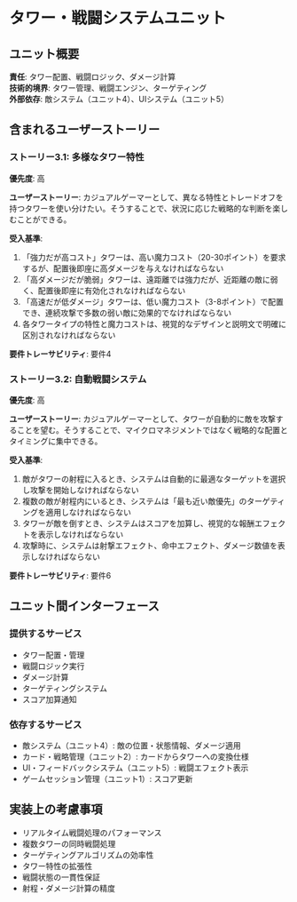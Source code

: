 # タワー・戦闘システムユニット

## ユニット概要

**責任**: タワー配置、戦闘ロジック、ダメージ計算  
**技術的境界**: タワー管理、戦闘エンジン、ターゲティング  
**外部依存**: 敵システム（ユニット4）、UIシステム（ユニット5）

## 含まれるユーザーストーリー

### ストーリー3.1: 多様なタワー特性
**優先度**: 高

**ユーザーストーリー**: カジュアルゲーマーとして、異なる特性とトレードオフを持つタワーを使い分けたい。そうすることで、状況に応じた戦略的な判断を楽しむことができる。

**受入基準**:
1. 「強力だが高コスト」タワーは、高い魔力コスト（20-30ポイント）を要求するが、配置後即座に高ダメージを与えなければならない
2. 「高ダメージだが脆弱」タワーは、遠距離では強力だが、近距離の敵に弱く、配置後即座に有効化されなければならない
3. 「高速だが低ダメージ」タワーは、低い魔力コスト（3-8ポイント）で配置でき、連続攻撃で多数の弱い敵に効果的でなければならない
4. 各タワータイプの特性と魔力コストは、視覚的なデザインと説明文で明確に区別されなければならない

**要件トレーサビリティ**: 要件4

### ストーリー3.2: 自動戦闘システム
**優先度**: 高

**ユーザーストーリー**: カジュアルゲーマーとして、タワーが自動的に敵を攻撃することを望む。そうすることで、マイクロマネジメントではなく戦略的な配置とタイミングに集中できる。

**受入基準**:
1. 敵がタワーの射程に入るとき、システムは自動的に最適なターゲットを選択し攻撃を開始しなければならない
2. 複数の敵が射程内にいるとき、システムは「最も近い敵優先」のターゲティングを適用しなければならない
3. タワーが敵を倒すとき、システムはスコアを加算し、視覚的な報酬エフェクトを表示しなければならない
4. 攻撃時に、システムは射撃エフェクト、命中エフェクト、ダメージ数値を表示しなければならない

**要件トレーサビリティ**: 要件6

## ユニット間インターフェース

### 提供するサービス
- タワー配置・管理
- 戦闘ロジック実行
- ダメージ計算
- ターゲティングシステム
- スコア加算通知

### 依存するサービス
- 敵システム（ユニット4）: 敵の位置・状態情報、ダメージ適用
- カード・戦略管理（ユニット2）: カードからタワーへの変換仕様
- UI・フィードバックシステム（ユニット5）: 戦闘エフェクト表示
- ゲームセッション管理（ユニット1）: スコア更新

## 実装上の考慮事項

- リアルタイム戦闘処理のパフォーマンス
- 複数タワーの同時戦闘処理
- ターゲティングアルゴリズムの効率性
- タワー特性の拡張性
- 戦闘状態の一貫性保証
- 射程・ダメージ計算の精度